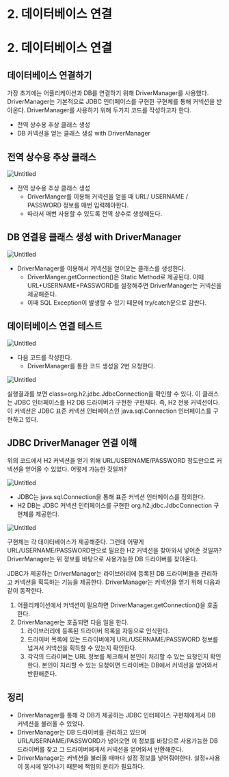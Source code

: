 # 2. 데이터베이스 연결

# 2. 데이터베이스 연결

## 데이터베이스 연결하기

가장 초기에는 어플리케이션과 DB를 연결하기 위해 DriverManager를 사용했다. DriverManager는 기본적으로 JDBC 인터페이스를 구현한 구현체를 통해 커넥션을 받아온다. DriverManager를 사용하기 위해 두가지 코드를 작성하고자 한다. 

- 전역 상수용 추상 클래스 생성
- DB 커넥션을 얻는 클래스 생성 with DriverManager

## 전역 상수용 추상 클래스

![Untitled](2%20%E1%84%83%E1%85%A6%E1%84%8B%E1%85%B5%E1%84%90%E1%85%A5%E1%84%87%E1%85%A6%E1%84%8B%E1%85%B5%E1%84%89%E1%85%B3%20%E1%84%8B%E1%85%A7%E1%86%AB%E1%84%80%E1%85%A7%E1%86%AF%203fa12442eef74685bcd52b97345ab779/Untitled.png)

- 전역 상수용 추상 클래스 생성
    - DriverManger를 이용해 커넥션을 얻을 때 URL/ USERNAME / PASSWORD 정보를 매번 입력해야한다.
    - 따라서 매번 사용할 수 있도록 전역 상수로 생성해둔다.

## DB 연결용 클래스 생성 with DriverManager

![Untitled](2%20%E1%84%83%E1%85%A6%E1%84%8B%E1%85%B5%E1%84%90%E1%85%A5%E1%84%87%E1%85%A6%E1%84%8B%E1%85%B5%E1%84%89%E1%85%B3%20%E1%84%8B%E1%85%A7%E1%86%AB%E1%84%80%E1%85%A7%E1%86%AF%203fa12442eef74685bcd52b97345ab779/Untitled%201.png)

- DriverManager를 이용해서 커넥션을 얻어오는 클래스를 생성한다.
    - DriverManger.getConnection()은 Static Method로 제공된다. 이때 URL+USERNAME+PASSWORD를 설정해주면 DriverManager는 커넥션을 제공해준다.
    - 이때 SQL Exception이 발생할 수 있기 때문에 try/catch문으로 감싼다.

## 데이터베이스 연결 테스트

![Untitled](2%20%E1%84%83%E1%85%A6%E1%84%8B%E1%85%B5%E1%84%90%E1%85%A5%E1%84%87%E1%85%A6%E1%84%8B%E1%85%B5%E1%84%89%E1%85%B3%20%E1%84%8B%E1%85%A7%E1%86%AB%E1%84%80%E1%85%A7%E1%86%AF%203fa12442eef74685bcd52b97345ab779/Untitled%202.png)

- 다음 코드를 작성한다.
    - DriverManager를 통한 코드 생성을 2번 요청한다.

![Untitled](2%20%E1%84%83%E1%85%A6%E1%84%8B%E1%85%B5%E1%84%90%E1%85%A5%E1%84%87%E1%85%A6%E1%84%8B%E1%85%B5%E1%84%89%E1%85%B3%20%E1%84%8B%E1%85%A7%E1%86%AB%E1%84%80%E1%85%A7%E1%86%AF%203fa12442eef74685bcd52b97345ab779/Untitled%203.png)

실행결과를 보면 class=org.h2.jdbc.JdbcConnection을 확인할 수 있다. 이 클래스는 JDBC 인터페이스를 H2 DB 드라이버가 구현한 구현체다. 즉, H2 전용 커넥션이다. 이 커넥션은 JDBC 표준 커넥션 인터페이스인 java.sql.Connection 인터페이스를 구현하고 있다.

## JDBC DriverManager 연결 이해

위의 코드에서 H2 커넥션을 얻기 위해 URL/USERNAME/PASSWORD 정도만으로 커넥션을 얻어올 수 있었다. 어떻게 가능한 것일까?

![Untitled](2%20%E1%84%83%E1%85%A6%E1%84%8B%E1%85%B5%E1%84%90%E1%85%A5%E1%84%87%E1%85%A6%E1%84%8B%E1%85%B5%E1%84%89%E1%85%B3%20%E1%84%8B%E1%85%A7%E1%86%AB%E1%84%80%E1%85%A7%E1%86%AF%203fa12442eef74685bcd52b97345ab779/Untitled%204.png)

- JDBC는 java.sql.Connection을 통해 표준 커넥션 인터페이스를 정의한다.
- H2 DB는 JDBC 커넥션 인터페이스를 구현한 org.h2.jdbc.JdbcConnection 구현체를 제공한다.

![Untitled](2%20%E1%84%83%E1%85%A6%E1%84%8B%E1%85%B5%E1%84%90%E1%85%A5%E1%84%87%E1%85%A6%E1%84%8B%E1%85%B5%E1%84%89%E1%85%B3%20%E1%84%8B%E1%85%A7%E1%86%AB%E1%84%80%E1%85%A7%E1%86%AF%203fa12442eef74685bcd52b97345ab779/Untitled%205.png)

구현체는 각 데이터베이스가 제공해준다. 그런데 어떻게 URL/USERNAME/PASSWORD만으로 필요한 H2 커넥션을 찾아와서 넣어준 것일까? DriverManager는 위 정보를 바탕으로 사용가능한 DB 드라이버를 찾아온다.

JDBC가 제공하는 DriverManager는 라이브러리에 등록된 DB 드라이버들을 관리하고 커넥션을 획득하는 기능을 제공한다. DriverManager는 커넥션을 얻기 위해 다음과 같이 동작한다.

1. 어플리케이션에서 커넥션이 필요하면 DriverManager.getConnection()을 호출한다.
2. DriverManager는 호출되면 다음 일을 한다. 
    1. 라이브러리에 등록된 드라이버 목록을 자동으로 인식한다.
    2. 드라이버 목록에 있는 드라이버에게 URL/USERNAME/PASSWORD 정보를 넘겨서 커넥션을 획득할 수 있는지 확인한다. 
    3. 각각의 드라이버는 URL 정보를 체크해서 본인이 처리할 수 있는 요청인지 확인한다. 본인이 처리할 수 있는 요청이면 드라이버는 DB에서 커넥션을 얻어와서 반환해준다.

## 정리

- DriverManager를 통해 각 DB가 제공하는 JDBC 인터페이스 구현체에게서 DB 커넥션을 불러올 수 있었다.
- DriverManager는 DB 드라이버를 관리하고 있으며 URL/USERNAME/PASSWORD가 넘어오면 이 정보를 바탕으로 사용가능한 DB 드라이버를 찾고 그 드라이버에게서 커넥션을 얻어와서 반환해준다.
- DriverManager는 커넥션을 불러올 때마다 설정 정보를 넣어줘야한다. 설정+사용이 동시에 일어나기 때문에 책임의 분리가 필요하다.